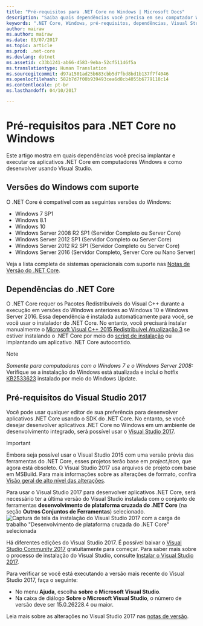 ```yaml
---
title: "Pré-requisitos para .NET Core no Windows | Microsoft Docs"
description: "Saiba quais dependências você precisa em seu computador Windows para desenvolver e executar aplicativos .NET Core."
keywords: ".NET Core, Windows, pré-requisitos, dependências, Visual Studio"
author: mairaw
ms.author: mairaw
ms.date: 03/07/2017
ms.topic: article
ms.prod: .net-core
ms.devlang: dotnet
ms.assetid: c33b1241-ab66-4583-9eba-52cf51146f5a
ms.translationtype: Human Translation
ms.sourcegitcommit: d97a1501ad25b683cbb5d7fbd8bd1b137f7f4046
ms.openlocfilehash: 582b7d7f00b939493cea6d8cb4055b6779118c14
ms.contentlocale: pt-br
ms.lasthandoff: 04/10/2017

---
```


# <a name="prerequisites-for-net-core-on-windows"></a>Pré-requisitos para .NET Core no Windows

Este artigo mostra em quais dependências você precisa implantar e executar os aplicativos .NET Core em computadores Windows e como desenvolver usando Visual Studio.

## <a name="supported-windows-versions"></a>Versões do Windows com suporte

O .NET Core é compatível com as seguintes versões do Windows:

* Windows 7 SP1
* Windows 8.1
* Windows 10
* Windows Server 2008 R2 SP1 (Servidor Completo ou Server Core)
* Windows Server 2012 SP1 (Servidor Completo ou Server Core)
* Windows Server 2012 R2 SP1 (Servidor Completo ou Server Core)
* Windows Server 2016 (Servidor Completo, Server Core ou Nano Server)

Veja a lista completa de sistemas operacionais com suporte nas [Notas de Versão do .NET Core](https://github.com/dotnet/core/blob/master/release-notes/1.1/1.1.md).

## <a name="net-core-dependencies"></a>Dependências do .NET Core

O .NET Core requer os Pacotes Redistribuíveis do Visual C++ durante a execução em versões do Windows anteriores ao Windows 10 e Windows Server 2016. Essa dependência é instalada automaticamente para você, se você usar o instalador do .NET Core. No entanto, você precisará instalar manualmente o [Microsoft Visual C++ 2015 Redistribuível Atualização 3](https://www.microsoft.com/download/details.aspx?id=53840) se estiver instalando o .NET Core por meio do [script de instalação](./tools/dotnet-install-script.md) ou implantando um aplicativo .NET Core autocontido.

> [!NOTE]
> <em>Somente para computadores com o Windows 7 e o Windows Server 2008:</em><br>
> Verifique se a instalação do Windows está atualizada e inclui o hotfix [KB2533623](https://support.microsoft.com/help/2533623) instalado por meio do Windows Update.

## <a name="prerequisites-with-visual-studio-2017"></a>Pré-requisitos do Visual Studio 2017

Você pode usar qualquer editor de sua preferência para desenvolver aplicativos .NET Core usando o SDK do .NET Core. No entanto, se você desejar desenvolver aplicativos .NET Core no Windows em um ambiente de desenvolvimento integrado, será possível usar o [Visual Studio 2017](#visual-studio-2017).

> [!IMPORTANT]
> Embora seja possível usar o Visual Studio 2015 com uma versão prévia das ferramentas do .NET Core, esses projetos terão base em *project.json*, que agora está obsoleto. O Visual Studio 2017 usa arquivos de projeto com base em MSBuild. Para mais informações sobre as alterações de formato, confira [Visão geral de alto nível das alterações](./tools/cli-msbuild-architecture.md).

Para usar o Visual Studio 2017 para desenvolver aplicativos .NET Core, será necessário ter a última versão do Visual Studio instalada com o conjunto de ferramentas **desenvolvimento de plataforma cruzada do .NET Core** (na seção **Outros Conjuntos de Ferramentas**) selecionado.
![Captura de tela da instalação do Visual Studio 2017 com a carga de trabalho "Desenvolvimento de plataforma cruzada do .NET Core" selecionada](./media/windows-prerequisites/vs_workloads.jpg)

Há diferentes edições do Visual Studio 2017. É possível baixar o [Visual Studio Community 2017](https://www.visualstudio.com/downloads/) gratuitamente para começar.  Para saber mais sobre o processo de instalação do Visual Studio, consulte [Instalar o Visual Studio 2017](https://docs.microsoft.com/visualstudio/install/install-visual-studio).

Para verificar se você está executando a versão mais recente do Visual Studio 2017, faça o seguinte:

 * No menu **Ajuda**, escolha **sobre o Microsoft Visual Studio**.
 * Na caixa de diálogo **Sobre o Microsoft Visual Studio**, o número de versão deve ser 15.0.26228.4 ou maior.

Leia mais sobre as alterações no Visual Studio 2017 nas [notas de versão](https://www.visualstudio.com/news/releasenotes/vs2017-relnotes).
